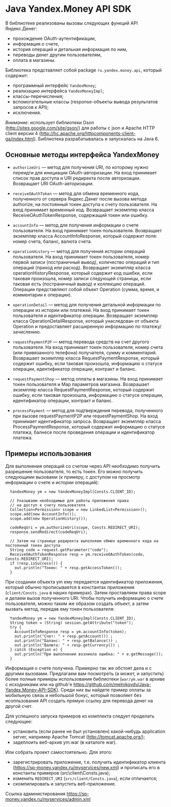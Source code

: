 Java Yandex.Money API SDK
=========================

В библиотеке реализованы вызовы следующих функций API Яндекс.Денег: 

* прохождение OAuth-аутентификации, 
* информация о счете, 
* история операций и детальная информация по ним, 
* переводы денег другим пользователям, 
* оплата в магазины. 

Библиотека представляет собой package `ru.yandex.money.api`, который содержит:

* программный интерфейс `YandexMoney`; 
* реализацию интерфейса `YandexMoneyImpl`;
* классы-перечисления;
* вспомогательные классы (response-объекты вывода результатов запросов к API);
* исключения.

*Внимание:* использует библиотеки Gson (http://sites.google.com/site/gson/) для работы с json и  Apache HTTP client версии 4 (http://hc.apache.org/httpcomponents-client-ga/index.html). Библиотека разрабатывалась и запускалась на Java 6.

Основные методы интерфейса YandexMoney
--------------------------------------

* `authorizeUri` — метод для получения URI, по которому нужно переидти для инициации OAuth-авторизации.
На вход принимает список прав доступа и URI редиректа после авторизации.
Возвращает URI OAuth-авторизации.

* `receiveOAuthToken` — метод для обмена временного кода, полученного от сервера Яндекс.Денег после вызова метода authorize, на постоянный токен доступа к счету пользователя. 
На вход принимает временный код.
Возвращает экземпляр класса ReceiveOAuthTokenResponse, содержащий токен или ошибку.

* `accountInfo` — метод для получения информации о счете пользователя.
На вход принимает токен пользователя.
Возвращает экземпляр класса AccountInfoResponse, который содержит поля: номер счета, баланс, валюта счета.

* `operationHistory` — метод для получения истории операций пользователя. 
На вход принимает токен пользователя, номер первой записи (постраничный вывод), количество операций и тип операций (приход или расход).
Возвращает экземпляр класса operationHistoryResponse, который содержит код ошибки, если таковая произошла, номер записи следующей страницы, если таковая есть (постраничный вывод) и коллекцию операций. Операции представляют собой объект Operation (сумма, время, и комментарии к операции).

* `operationDetail` — метод для получения детальной информации по операции из истории или платежей.
На вход принимает токен пользователя и идентификатор операции.
Возвращает экземпляр класса OperationDetailResponse, который унаследован от объекта Operation и предоставляет расширенную информацию по платежу/зачислению.

* `requestPaymentP2P` — метод перевода средств на счет другого пользователя. 
На вход принимает токен пользователя, номер счета (или привязанного телефона) получателя, сумму и комментарий.
Возврашает экземпляр класса RequestPaymentResponse, который содержит ошибку, если таковая произошла, информацию о статусе операции, идентификатор операции, контракт и баланс.

* `requestPaymentShop` — метод оплаты в магазины. 
На вход принимает токен пользователя и Map параметров магазина.
Возврашает экземпляр класса RequestPaymentResponse, который содержит ошибку, если таковая произошла, информацию о статусе операции, идентификатор операции, контракт и баланс.

* `processPayment` — метод для подтверждения перевода, полученного при вызове requestPaymentP2P или requestPaymentShop. 
На вход принимает идентификатор запроса.
Возвращает экземпляр класса ProcessPaymentResponse, который содержит информацию о статусе платежа, балнесе после проведения операции и идентификатор платежа.

Примеры использования
---------------------

Для выполнения операций со счетом через API необходимо получить разрешение пользователя, то есть токен. Его можно получить следующими вызовами (к примеру, с доступом на просмотр информации о счете и истории операций):

      YandexMoney ym = new YandexMoneyImpl(Consts.CLIENT_ID);

      // Указываем необходимые для работы приложения права 
      // на доступ к счету пользователя
      Collection<Permission> scope = new LinkedList<Permission>();
      scope.add(new AccountInfo());
      scope.add(new OperationHistory());   
  
      codeReqUri = ym.authorizeUri(scope, Consts.REDIRECT_URI);    
      response.sendRedirect(codeReqUri);

      // Затем на странице редиректа выполняем обмен временного кода на постоянный токен доступа
      String code = request.getParameter("code");
      ReceiveOAuthTokenResponse resp = ym.receiveOAuthToken(code, Consts.REDIRECT_URI);
      if (resp.isSuccess()) {
        out.println("Токен: " + resp.getAccessToken());
      }

При создании объекта ym ему передается идентификатор приложения, который обычно прописывается в константах приложения (`client/Consts.java` в наших примерах). Затем проставляем права scope и делаем вызов полученного URI. 
Чтобы получить информацию о счете пользователя, можно таким же образом создать объект, а затем вызвать метод, передав ему токен пользователя:

      YandexMoney ym = new YandexMoneyImpl(Consts.CLIENT_ID);
      String token = (String) session.getAttribute("token");      
      try {
        AccountInfoResponse resp = ym.accountInfo(token);
        out.println("Счет: " + resp.getAccount()) ;
        out.println("Баланс: " + resp.getBalance()) ;
        out.println("Валюта: " + resp.getCurrency()) ;
      } catch (Exception e) {
        out.println("При выполнении возникла ошибка: " + e.getMessage());
      }

Информация о счете получена. 
Примерно так же обстоят дела и с другими вызовами. Предлагаем вам посмотреть (а может, и запустить) более полные примеры использования библиотеки (`war/ym.war` в архиве с исходниками или на github'е https://github.com/melnikovdv/Java-Yandex.Money-API-SDK). Среди них вы найдете пример оплаты за мобильную связь и небольшой бонус, который позволяет без исопльзования API создать прямую ссылку для перевода денег на другой счет. 

Для успешного запуска примеров из комплекта следует проделать следующее:

* установить (если ранее не был установлен) какой-нибудь application server, например Apache Tomcat (http://tomcat.apache.org/);
* задеплоить веб-архив ym.war (в каталоге war).

Или собрать проект самостоятельно. Для этого:

* зарегистрировать приложение, т.е. получить идентификатор клиента (https://sp-money.yandex.ru/myservices/new.xml) и прописать его в константы примеров (src\client\Consts.java);
* изменить `REDIRECT_URI` (`src/client/Consts.java`), если отличается; 	
* скомпилировать и запустить веб-приложение.

Ссылка администирования https://sp-money.yandex.ru/myservices/admin.xml  